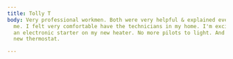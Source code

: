 ```yaml
---
title: Tolly T
body: Very professional workmen. Both were very helpful & explained everything to
  me. I felt very comfortable have the technicians in my home. I'm excited to have
  an electronic starter on my new heater. No more pilots to light. And I love the
  new thermostat.

---
```

